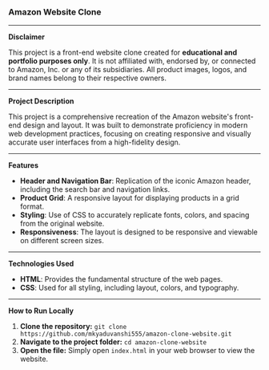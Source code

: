 ### Amazon Website Clone

-----

**Disclaimer**

This project is a front-end website clone created for **educational and portfolio purposes only**. It is not affiliated with, endorsed by, or connected to Amazon, Inc. or any of its subsidiaries. All product images, logos, and brand names belong to their respective owners.

-----

**Project Description**

This project is a comprehensive recreation of the Amazon website's front-end design and layout. It was built to demonstrate proficiency in modern web development practices, focusing on creating responsive and visually accurate user interfaces from a high-fidelity design.

-----

**Features**

  * **Header and Navigation Bar**: Replication of the iconic Amazon header, including the search bar and navigation links.
  * **Product Grid**: A responsive layout for displaying products in a grid format.
  * **Styling**: Use of CSS to accurately replicate fonts, colors, and spacing from the original website.
  * **Responsiveness**: The layout is designed to be responsive and viewable on different screen sizes.

-----

**Technologies Used**

  * **HTML**: Provides the fundamental structure of the web pages.
  * **CSS**: Used for all styling, including layout, colors, and typography.

-----

**How to Run Locally**

1.  **Clone the repository:**
    `git clone https://github.com/mkyaduvanshi555/amazon-clone-website.git`
2.  **Navigate to the project folder:**
    `cd amazon-clone-website`
3.  **Open the file:** Simply open `index.html` in your web browser to view the website.
